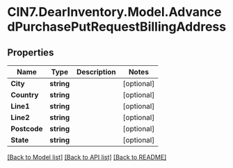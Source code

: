 # CIN7.DearInventory.Model.AdvancedPurchasePutRequestBillingAddress

## Properties

| Name         | Type       | Description | Notes      |
| ------------ | ---------- | ----------- | ---------- |
| **City**     | **string** |             | [optional] |
| **Country**  | **string** |             | [optional] |
| **Line1**    | **string** |             | [optional] |
| **Line2**    | **string** |             | [optional] |
| **Postcode** | **string** |             | [optional] |
| **State**    | **string** |             | [optional] |

[[Back to Model list]](../README.md#documentation-for-models) [[Back to API list]](../README.md#documentation-for-api-endpoints) [[Back to README]](../README.md)

